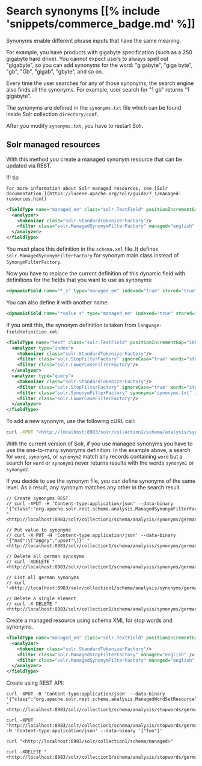 # Search synonyms [[% include 'snippets/commerce_badge.md' %]]

Synonyms enable different phrase inputs that have the same meaning.

For example, you have products with gigabyte specification (such as a 250 gigabyte hard drive).
You cannot expect users to always spell out "gigabyte", so you can add synonyms for the word:
"gigabyte", "giga byte", "gb", "Gb", "gigab", "gbyte", and so on.

Every time the user searches for any of those synonyms, the search engine also finds all the synonyms.
For example, user search for "1 gb" returns "1 gigabyte".

The synonyms are defined in the `synonyms.txt` file which can be found inside Solr collection `directory/conf`.

After you modify `synonyms.txt`, you have to restart Solr.

## Solr managed resources

With this method you create a managed synonym resource that can be updated via REST.

!!! tip

    For more information about Solr managed resources, see [Solr documentation.](https://lucene.apache.org/solr/guide/7_1/managed-resources.html)

``` xml
<fieldType name="managed_en" class="solr.TextField" positionIncrementGap="100">
  <analyzer>
    <tokenizer class="solr.StandardTokenizerFactory"/>
    <filter class="solr.ManagedSynonymFilterFactory" managed="english" />
  </analyzer>
</fieldType>
```

You must place this definition in the `schema.xml` file. 
It defines `solr.ManagedSynonymFilterFactory` for synonym main class instead of `SynonymFilterFactory`.

Now you have to replace the current definition of this dynamic field with definitions for the fields that you want to use as synonyms:

``` xml
<dynamicField name="*_s" type="managed_en" indexed="true" stored="true" multiValued="true"/>
```

You can also define it with another name:

``` xml
<dynamicField name="*value_s" type="managed_en" indexed="true" stored="true" multiValued="true"/>
```

If you omit this, the synonym definition is taken from `language-fielddefinition.xml`:

``` xml
<fieldType name="text" class="solr.TextField" positionIncrementGap="100">
  <analyzer type="index">
    <tokenizer class="solr.StandardTokenizerFactory"/>
    <filter class="solr.StopFilterFactory" ignoreCase="true" words="stopwords.txt" enablePositionIncrements="true" />
    <filter class="solr.LowerCaseFilterFactory"/>
  </analyzer>
  <analyzer type="query">
    <tokenizer class="solr.StandardTokenizerFactory"/>
    <filter class="solr.StopFilterFactory" ignoreCase="true" words="stopwords.txt" enablePositionIncrements="true" />
    <filter class="solr.SynonymFilterFactory" synonyms="synonyms.txt" ignoreCase="true" expand="true"/>
    <filter class="solr.LowerCaseFilterFactory"/>
  </analyzer>
</fieldType>
```

To add a new synonym, use the following cURL call:

``` bash
curl -XPUT "<http://localhost:8983/solr/collection1/schema/analysis/synonyms/english>" -H 'Content-type:application/json' --data-binary '{"word":\["synonym1","synonym2"\]}'
```

With the current version of Solr, if you use managed synonyms you have to use the one-to-many synonyms definition.
In the example above, a search for `word`, `synonym1`, or `synonym2` match any records containing `word` but a search for `word` or `synonym1` never returns results with the words `synonym1` or `synonym2`.

If you decide to use the synonym file, you can define synonyms of the same level.
As a result, any synonym matches any other in the search result.

```
// Create synonyms REST  
// curl -XPUT -H 'Content-type:application/json' --data-binary '{"class":"org.apache.solr.rest.schema.analysis.ManagedSynonymFilterFactory$SynonymManager"}' "<http://localhost:8983/solr/collection1/schema/analysis/synonyms/german>"

// Put value to synonyms  
// curl -X PUT -H 'Content-type:application/json' --data-binary '{"mad":\["angry","upset"\]}' "<http://localhost:8983/solr/collection1/schema/analysis/synonyms/german>"

// Delete all german synonyms  
// curl -XDELETE "<http://localhost:8983/solr/collection1/schema/analysis/synonyms/german>"

// List all german synonyms  
// curl '<http://localhost:8983/solr/collection1/schema/analysis/synonyms/german>'

// Delete a single element  
// curl -X DELETE "<http://localhost:8983/solr/collection1/schema/analysis/synonyms/german/mad>"
```

Create a managed resource using schema XML for stop words and synonyms.

``` xml
<fieldType name="managed_en" class="solr.TextField" positionIncrementGap="100">
  <analyzer>
    <tokenizer class="solr.StandardTokenizerFactory"/>
    <filter class="solr.ManagedStopFilterFactory" managed="english" />
    <filter class="solr.ManagedSynonymFilterFactory" managed="english" />
  </analyzer>
</fieldType>
```

Create using REST API:

```
curl -XPUT -H 'Content-type:application/json' --data-binary '{"class":"org.apache.solr.rest.schema.analysis.ManagedWordSetResource"}' "<http://localhost:8983/solr/collection1/schema/analysis/stopwords/german>"

curl -XPUT "http://localhost:8983/solr/collection1/schema/analysis/stopwords/german" -H 'Content-type:application/json' --data-binary '["foo"]'

curl "<http://localhost:8983/solr/collection1/schema/managed>"

curl -XDELETE "<http://localhost:8983/solr/collection1/schema/analysis/stopwords/german>"
```
